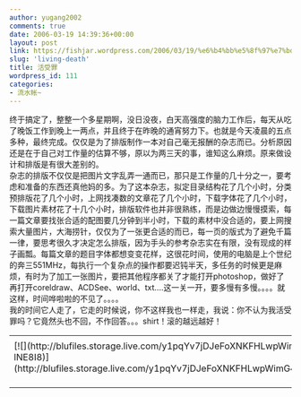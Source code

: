 ```yaml
---
author: yugang2002
comments: true
date: 2006-03-19 14:39:36+00:00
layout: post
link: https://fishjar.wordpress.com/2006/03/19/%e6%b4%bb%e5%8f%97%e7%bd%aa/
slug: 'living-death'
title: 活受罪
wordpress_id: 111
categories:
- 流水帐~
---
```


终于搞定了，整整一个多星期啊，没日没夜，白天高强度的脑力工作后，每天从吃了晚饭工作到晚上一两点，并且终于在昨晚的通宵努力下。也就是今天凌晨的五点多种，最终完成。仅仅是为了排版制作一本对自己毫无报酬的杂志而已。分析原因还是在于自己对工作量的估算不够，原以为两三天的事，谁知这么麻烦。原来做设计和排版是有很大差别的。  
杂志的排版不仅仅是把图片文字乱弄一通而已，那只是工作量的几十分之一，要考虑和准备的东西还真他妈的多。为了这本杂志，拟定目录结构花了几个小时，分类预排版花了几个小时，上网找凑数的文章花了几个小时，下载字体花了几个小时，下载图片素材花了十几个小时，排版软件也并非很熟练，而是边做边慢慢摸索，每一篇文章要找张合适的配图要几分钟到半小时，下载的素材中没合适的，要上网搜索大量图片，大海捞针，仅仅为了一张更合适的而已，每一页的版式为了避免千篇一律，要思考很久才决定怎么排版，因为手头的参考杂志实在有限，没有现成的样子画瓢。每篇文章的题目字体都想变变花样，这很花时间，使用的电脑是上个世纪的奔三551MHz，每执行一个复杂点的操作都要迟钝半天，多任务的时候更是麻烦，有时为了加工一张图片，要把其他程序都关了才能打开photoshop，做好了再打开coreldraw、ACDSee、world、txt....这一关一开，要多慢有多慢。。。。就这样，时间哗啦啦的不见了。。。。  
我的时间它人走了，它走的时候说，你不这样我也一样走，我说：你不认为我活受罪吗？它竟然头也不回，不作回答。。。shirt！滚的越远越好！

<table border="0" cellspacing="0" ><tr >
<td >
</td></tr><tr >
<td valign="top" >[![](http://blufiles.storage.live.com/y1pqYv7jDJeFoXNKFHLwpWimFZQ6Ux6I67VrJddVd6L_yohJHhsHbBd5TDfgw1p1cM8jTjz-lNE8I8)](http://blufiles.storage.live.com/y1pqYv7jDJeFoXNKFHLwpWimG4hCdY8Uj3CYHOPXIw4Em1pZx5UJm6x_gVGByttGJC8Xxzbjjrhveo)
</td>
<td width="15" >
</td>
<td valign="top" >[![](http://blufiles.storage.live.com/y1pWDPtOlpXqG3EQQAUS0P4Q-akEC7pwqzNIZ9nvT1rmgBxoQA6PZSXT4fTuPnImtHHRBVOb_Edv5c)](http://blufiles.storage.live.com/y1pWDPtOlpXqG3EQQAUS0P4Q8huQUoah3KxPekrhpGlGM_C-wbLc5QwYKM6FaitaPTCGeZkLKyt8c8)
</td></tr></table>
